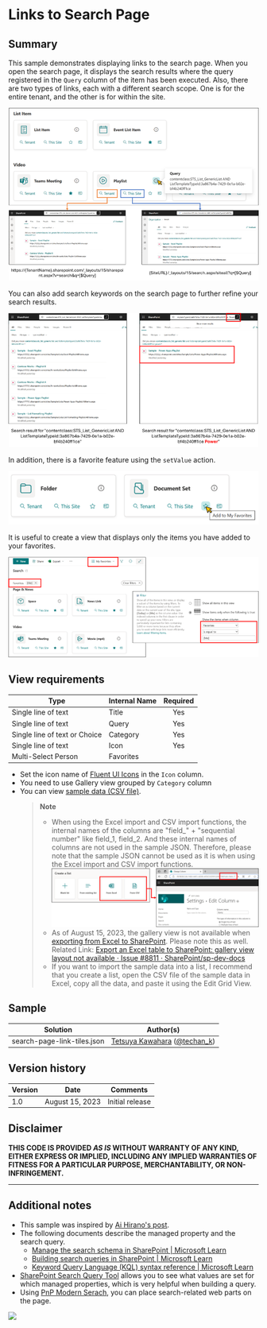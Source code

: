# Links to Search Page

## Summary

This sample demonstrates displaying links to the search page. When you open the search page, it displays the search results where the query registered in the `Query` column of the item has been executed. Also, there are two types of links, each with a different search scope. One is for the entire tenant, and the other is for within the site.

![screenshot of the sample](./assets/screenshot.png)

You can also add search keywords on the search page to further refine your search results.

![screenshot of the search result](./assets/search-result.png)

In addition, there is a favorite feature using the `setValue` action.

![screenshot of the favorite feature](./assets/favorite.png)

It is useful to create a view that displays only the items you have added to your favorites.

![screenshot of the my favorites view](./assets/my-favorites-view.png)

## View requirements

|Type                         |Internal Name|Required|
|-----------------------------|-------------|:------:|
|Single line of text          |Title        |Yes     |
|Single line of text          |Query        |Yes     |
|Single line of text or Choice|Category     |Yes     |
|Single line of text          |Icon         |Yes     |
|Multi-Select Person          |Favorites    |        |

- Set the icon name of [Fluent UI Icons](https://developer.microsoft.com/fluentui#/styles/web/icons) in the `Icon` column.
- You need to use Gallery view grouped by `Category` column
- You can view [sample data (CSV file)](./assets/sample-data.csv).
    > **Note**  
    > - When using the Excel import and CSV import functions, the internal names of the columns are "field_" + "sequential number" like field_1, field_2. And these internal names of columns are not used in the sample JSON. Therefore, please note that the sample JSON cannot be used as it is when using the Excel import and CSV import functions.  
    > ![screenshot of internal name of column when Excel import and CSV imported.](./assets/excel-csv-import.png)
    > - As of August 15, 2023, the gallery view is not available when [exporting from Excel to SharePoint](https://support.microsoft.com/office/export-an-excel-table-to-sharepoint-974544f9-94bc-4aa8-9159-97282d256dab). Please note this as well.  
    > Related Link: [Export an Excel table to SharePoint: gallery view layout not available · Issue #8811 · SharePoint/sp-dev-docs](https://github.com/SharePoint/sp-dev-docs/issues/8811)
    > - If you want to import the sample data into a list, I recommend that you create a list, open the CSV file of the sample data in Excel, copy all the data, and paste it using the Edit Grid View.

## Sample

Solution|Author(s)
--------|---------
search-page-link-tiles.json | [Tetsuya Kawahara](https://github.com/tecchan1107) ([@techan_k](https://twitter.com/techan_k))

## Version history

Version |Date            |Comments
--------|----------------|--------------------------------
1.0     |August 15, 2023 |Initial release

## Disclaimer
**THIS CODE IS PROVIDED *AS IS* WITHOUT WARRANTY OF ANY KIND, EITHER EXPRESS OR IMPLIED, INCLUDING ANY IMPLIED WARRANTIES OF FITNESS FOR A PARTICULAR PURPOSE, MERCHANTABILITY, OR NON-INFRINGEMENT.**

---

## Additional notes

- This sample was inspired by [Ai Hirano's post](https://twitter.com/ai_yamasaki/status/1545353487533232130).
- The following documents describe the managed property and the search query.
  - [Manage the search schema in SharePoint | Microsoft Learn](https://learn.microsoft.com/sharepoint/manage-search-schema)
  - [Building search queries in SharePoint | Microsoft Learn](https://learn.microsoft.com/sharepoint/dev/general-development/building-search-queries-in-sharepoint)
  - [Keyword Query Language (KQL) syntax reference | Microsoft Learn](https://learn.microsoft.com/sharepoint/dev/general-development/keyword-query-language-kql-syntax-reference)
- [SharePoint Search Query Tool](https://github.com/pnp/PnP-Tools/tree/master/Solutions/SharePoint.Search.QueryTool) allows you to see what values are set for which managed properties, which is very helpful when building a query.
- Using [PnP Modern Serach](https://microsoft-search.github.io/pnp-modern-search/), you can place search-related web parts on the page.

<img src="https://pnptelemetry.azurewebsites.net/list-formatting/view-samples/search-page-link-tiles" />